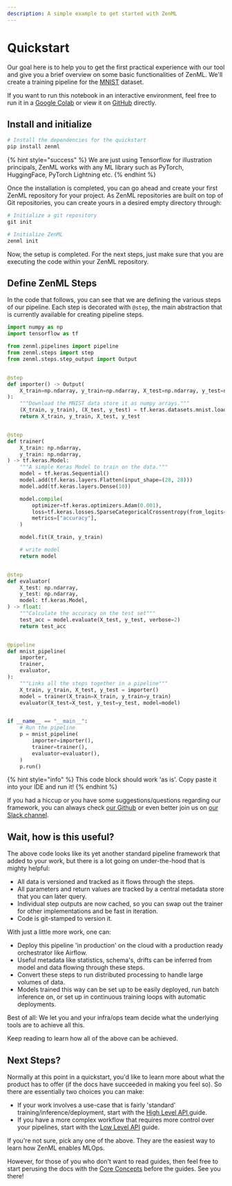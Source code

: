 ```yaml
---
description: A simple example to get started with ZenML
---
```


# Quickstart

Our goal here is to help you to get the first practical experience with our tool and give you a brief overview on some basic functionalities of ZenML. We'll create a training pipeline for the [MNIST](http://yann.lecun.com/exdb/mnist/) dataset.

If you want to run this notebook in an interactive environment, feel free to run it in a [Google Colab](https://colab.research.google.com/github/zenml-io/zenml/blob/main/examples/quickstart/quickstart.ipynb) or view it on [GitHub](https://github.com/zenml-io/zenml/tree/main/examples/quickstart) directly.

## Install and initialize

```python
# Install the dependencies for the quickstart
pip install zenml
```

{% hint style="success" %}
We are just using Tensorflow for illustration principals, ZenML works with any ML library such as PyTorch, HuggingFace, PyTorch Lightning etc.
{% endhint %}

Once the installation is completed, you can go ahead and create your first ZenML repository for your project. As ZenML repositories are built on top of Git repositories, you can create yours in a desired empty directory through:

```python
# Initialize a git repository
git init

# Initialize ZenML
zenml init
```

Now, the setup is completed. For the next steps, just make sure that you are executing the code within your ZenML repository.

## Define ZenML Steps

In the code that follows, you can see that we are defining the various steps of our pipeline. Each step is decorated with `@step`, the main abstraction that is currently available for creating pipeline steps.

```python
import numpy as np
import tensorflow as tf

from zenml.pipelines import pipeline
from zenml.steps import step
from zenml.steps.step_output import Output


@step
def importer() -> Output(
    X_train=np.ndarray, y_train=np.ndarray, X_test=np.ndarray, y_test=np.ndarray
):
    """Download the MNIST data store it as numpy arrays."""
    (X_train, y_train), (X_test, y_test) = tf.keras.datasets.mnist.load_data()
    return X_train, y_train, X_test, y_test


@step
def trainer(
    X_train: np.ndarray,
    y_train: np.ndarray,
) -> tf.keras.Model:
    """A simple Keras Model to train on the data."""
    model = tf.keras.Sequential()
    model.add(tf.keras.layers.Flatten(input_shape=(28, 28)))
    model.add(tf.keras.layers.Dense(10))

    model.compile(
        optimizer=tf.keras.optimizers.Adam(0.001),
        loss=tf.keras.losses.SparseCategoricalCrossentropy(from_logits=True),
        metrics=["accuracy"],
    )

    model.fit(X_train, y_train)

    # write model
    return model


@step
def evaluator(
    X_test: np.ndarray,
    y_test: np.ndarray,
    model: tf.keras.Model,
) -> float:
    """Calculate the accuracy on the test set"""
    test_acc = model.evaluate(X_test, y_test, verbose=2)
    return test_acc


@pipeline
def mnist_pipeline(
    importer,
    trainer,
    evaluator,
):
    """Links all the steps together in a pipeline"""
    X_train, y_train, X_test, y_test = importer()
    model = trainer(X_train=X_train, y_train=y_train)
    evaluator(X_test=X_test, y_test=y_test, model=model)


if __name__ == "__main__":
    # Run the pipeline
    p = mnist_pipeline(
        importer=importer(),
        trainer=trainer(),
        evaluator=evaluator(),
    )
    p.run()
```

{% hint style="info" %}
This code block should work 'as is'. Copy paste it into your IDE and run it!
{% endhint %}

If you had a hiccup or you have some suggestions/questions regarding our framework, you can always check [our Github](https://github.com/zenml-io/zenml) or even better join us on [our Slack channel](https://zenml.io/slack-invite).

## Wait, how is this useful?

The above code looks like its yet another standard pipeline framework that added to your work, but there is a lot going on under-the-hood that is mighty helpful:

* All data is versioned and tracked as it flows through the steps.
* All parameters and return values are tracked by a central metadata store that you can later query.
* Individual step outputs are now cached, so you can swap out the trainer for other implementations and be fast in iteration.
* Code is git-stamped to version it.

With just a little more work, one can:

* Deploy this pipeline 'in production' on the cloud with a production ready orchestrator like Airflow.
* Useful metadata like statistics, schema's, drifts can be inferred from model and data flowing through these steps.
* Convert these steps to run distributed processing to handle large volumes of data.
* Models trained this way can be set up to be easily deployed, run batch inference on, or set up in continuous training loops with automatic deployments.

Best of all: We let you and your infra/ops team decide what the underlying tools are to achieve all this.

Keep reading to learn how all of the above can be achieved.

## Next Steps?

Normally at this point in a quickstart, you'd like to learn more about what the product has to offer (if the docs have succeeded in making you feel so). So there are essentially two choices you can make:

* If your work involves a use-case that is fairly 'standard' training/inference/deployment, start with the [High Level API ](guides/high-level-api/)guide.
* If you have a more complex workflow that requires more control over your pipelines, start with the [Low Level API](guides/low-level-api/) guide.

If you're not sure, pick any one of the above. They are the easiest way to learn how ZenML enables MLOps.

However, for those of you who don't want to read guides, then feel free to start perusing the docs with the [Core Concepts](core-concepts.md) before the guides. See you there!
